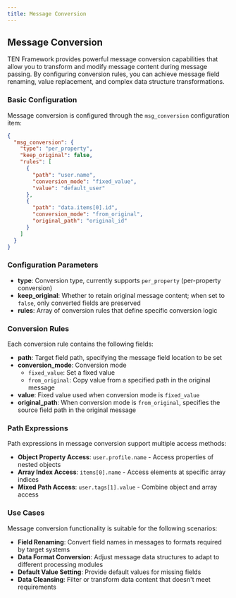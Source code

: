 ```yaml
---
title: Message Conversion
---
```


## Message Conversion

TEN Framework provides powerful message conversion capabilities that allow you to transform and modify message content during message passing. By configuring conversion rules, you can achieve message field renaming, value replacement, and complex data structure transformations.

### Basic Configuration

Message conversion is configured through the `msg_conversion` configuration item:

```json
{
  "msg_conversion": {
    "type": "per_property",
    "keep_original": false,
    "rules": [
      {
        "path": "user.name",
        "conversion_mode": "fixed_value",
        "value": "default_user"
      },
      {
        "path": "data.items[0].id",
        "conversion_mode": "from_original",
        "original_path": "original_id"
      }
    ]
  }
}
```

### Configuration Parameters

- **type**: Conversion type, currently supports `per_property` (per-property conversion)
- **keep_original**: Whether to retain original message content; when set to `false`, only converted fields are preserved
- **rules**: Array of conversion rules that define specific conversion logic

### Conversion Rules

Each conversion rule contains the following fields:

- **path**: Target field path, specifying the message field location to be set
- **conversion_mode**: Conversion mode
  - `fixed_value`: Set a fixed value
  - `from_original`: Copy value from a specified path in the original message
- **value**: Fixed value used when conversion mode is `fixed_value`
- **original_path**: When conversion mode is `from_original`, specifies the source field path in the original message

### Path Expressions

Path expressions in message conversion support multiple access methods:

- **Object Property Access**: `user.profile.name` - Access properties of nested objects
- **Array Index Access**: `items[0].name` - Access elements at specific array indices
- **Mixed Path Access**: `user.tags[1].value` - Combine object and array access

### Use Cases

Message conversion functionality is suitable for the following scenarios:

- **Field Renaming**: Convert field names in messages to formats required by target systems
- **Data Format Conversion**: Adjust message data structures to adapt to different processing modules
- **Default Value Setting**: Provide default values for missing fields
- **Data Cleansing**: Filter or transform data content that doesn't meet requirements
